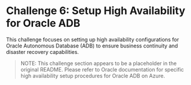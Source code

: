 # Challenge 6: Setup High Availability for Oracle ADB

This challenge focuses on setting up high availability configurations for Oracle Autonomous Database (ADB) to ensure business continuity and disaster recovery capabilities.

> NOTE: This challenge section appears to be a placeholder in the original README. Please refer to Oracle documentation for specific high availability setup procedures for Oracle ADB on Azure.
